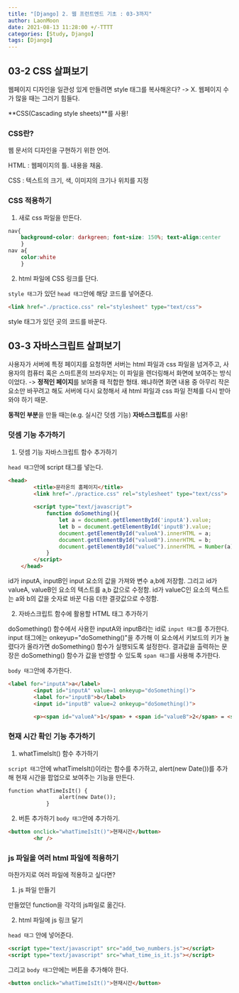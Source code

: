 ```yaml
---
title: "[Django] 2. 웹 프런트엔드 기초 : 03-3까지"
author: LaonMoon
date: 2021-08-13 11:28:00 +/-TTTT
categories: [Study, Django]
tags: [Django]
---
```


## 03-2 CSS 살펴보기
웹페이지 디자인을 일관성 있게 만들려면 style 태그를 복사해온다? -> X. 웹페이지 수가 많을 때는 그러기 힘들다.

**CSS(Cascading style sheets)**를 사용!

### CSS란?
웹 문서의 디자인을 구현하기 위한 언어.

HTML : 웹페이지의 틀. 내용을 채움.

CSS : 텍스트의 크기, 색, 이미지의 크기나 위치를 지정

### CSS 적용하기
1. 새로 css 파일을 만든다.
```css
nav{
	background-color: darkgreen; font-size: 150%; text-align:center
	}
nav a{
	color:white
	}
```
2. html 파일에 CSS 링크를 단다.

`style 태그`가 있던 `head 태그`안에 해당 코드를 넣어준다.

```html
<link href="./practice.css" rel="stylesheet" type="text/css">
```
style 태그가 있던 곳의 코드를 바꾼다.

## 03-3 자바스크립트 살펴보기
사용자가 서버에 특정 페이지를 요청하면 서버는 html 파일과 css 파일을 넘겨주고, 사용자의 컴퓨터 혹은 스마트폰의 브라우저는 이 파일을 렌더링해서 화면에 보여주는 방식이었다. -> **정적인 페이지**를 보여줄 때 적합한 형태. 왜냐하면 화면 내용 중 아무리 작은 요소만 바꾸려고 해도 서버에 다시 요청해서 새 html 파일과 css 파일 전체를 다시 받아와야 하기 때문.

**동적인 부분**을 만들 때는(e.g. 실시간 덧셈 기능) **자바스크립트**를 사용!

### 덧셈 기능 추가하기

1. 덧셈 기능 자바스크립트 함수 추가하기

`head 태그`안에 script 태그를 넣는다.
```html
<head>
		<title>문라온의 홈페이지</title>
		<link href="./practice.css" rel="stylesheet" type="text/css">
		
		<script type="text/javascript">
			function doSomething(){
				let a = document.getElementById('inputA').value;
				let b = document.getElementById('inputB').value;
				document.getElementById("valueA").innerHTML = a;
				document.getElementById("valueB").innerHTML = b;
				document.getElementById("valueC").innerHTML = Number(a) + Number(b);
			}
		</script>
    </head>
```
id가 inputA, inputB인 input 요소의 값을 가져와 변수 a,b에 저장함. 그리고 id가 valueA, valueB인 요소의 텍스트를 a,b 값으로 수정함. id가 valueC인 요소의 텍스트는 a와 b의 값을 숫자로 바꾼 다음 더한 결괏값으로 수정함.

2. 자바스크립트 함수에 활용할 HTML 태그 추가하기

doSomething() 함수에서 사용한 inputA와 inputB라는 id로 `input 태그`를 추가한다. input 태그에는 onkeyup="doSomething()"을 추가해 이 요소에서 키보드의 키가 눌렸다가 올라가면 doSomething() 함수가 실행되도록 설정한다. 결과값을 출력하는 문장은 doSomething() 함수가 값을 반영할 수 있도록 `span 태그`를 사용해 추가한다. 

`body 태그`안에 추가한다.
```html
<label for="inputA">a</label>
		<input id="inputA" value=1 onkeyup="doSomething()">
		<label for="inputB">b</label>
		<input id="inputB" value=2 onkeyup="doSomething()">
		
		<p><span id="valueA">1</span> + <span id="valueB">2</span> = <span id="valueC">3</span>입니다.<p>
```

### 현재 시간 확인 기능 추가하기
1. whatTimeIsIt() 함수 추가하기

`script 태그`안에 whatTimeIsIt()이라는 함수를 추가하고, alert(new Date())를 추가해 현재 시간을 팝업으로 보여주는 기능을 만든다.
```html
function whatTimeIsIt() {
				alert(new Date());
			}
```
2. 버튼 추가하기
`body 태그`안에 추가하기.
```html
<button onclick="whatTimeIsIt()">현재시간</button>
		<hr />
```

### js 파일을 여러 html 파일에 적용하기
마찬가지로 여러 파일에 적용하고 싶다면?
1. js 파일 만들기

만들었던 function을 각각의 js파일로 옮긴다.

2. html 파일에 js 링크 달기

`head 태그` 안에 넣어준다. 
```html
<script type="text/javascript" src="add_two_numbers.js"></script>
<script type="text/javascript" src="what_time_is_it.js"></script>
```
그리고 `body 태그`안에는 버튼을 추가해야 한다.

```html
<button onclick="whatTimeIsIt()">현재시간</button>
```